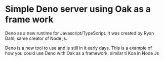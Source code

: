 # Simple Deno server using Oak as a frame work

Deno as a new runtime for Javascript/TypeScript.
It was created by Ryan Dahl, same creator of Node js.

Deno is a new tool to use and is still in it early days. This is a example of how you could use Deno with Oak as a framework, similar ti Koa in Node Js
